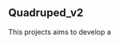 ## Quadruped_v2

This projects aims to develop a 
<!--stackedit_data:
eyJoaXN0b3J5IjpbLTE2NjQ3OTQxODddfQ==
-->